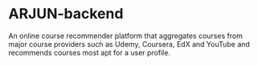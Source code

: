 # ARJUN-backend
An online course recommender platform that aggregates courses from major course providers such as Udemy, Coursera, EdX and YouTube and recommends courses most apt for a user profile.
